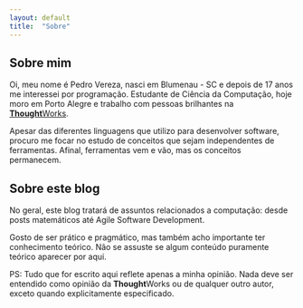 ```yaml
---
layout: default
title:  "Sobre"
---
```

## Sobre mim

Oi, meu nome é Pedro Vereza, nasci em Blumenau - SC e depois de 17 anos me interessei por programação. Estudante de Ciência da Computação, hoje moro em Porto Alegre e trabalho com pessoas brilhantes na [**Thought**Works][tw].

Apesar das diferentes linguagens que utilizo para desenvolver software, procuro me focar no estudo de conceitos que sejam independentes de ferramentas. Afinal, ferramentas vem e vão, mas os conceitos permanecem.

## Sobre este blog

No geral, este blog tratará de assuntos relacionados a computação: desde posts matemáticos até Agile Software Development.

Gosto de ser prático e pragmático, mas também acho importante ter conhecimento teórico. Não se assuste se algum conteúdo puramente teórico aparecer por aqui.

PS: Tudo que for escrito aqui reflete apenas a minha opinião. Nada deve ser entendido como opinião da **Thought**Works ou de qualquer outro autor, exceto quando explicitamente especificado.

[tw]: https://thoughtworks.com
